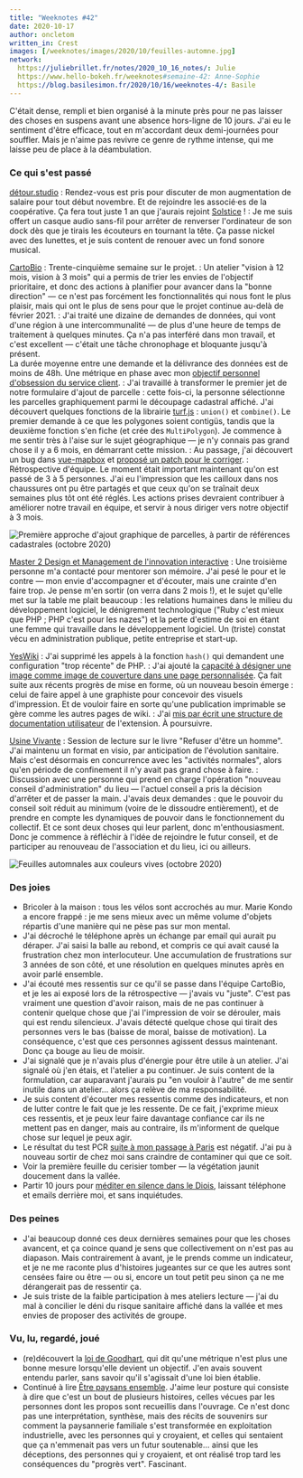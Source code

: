 ```yaml
---
title: "Weeknotes #42"
date: 2020-10-17
author: oncletom
written_in: Crest
images: [/weeknotes/images/2020/10/feuilles-automne.jpg]
network:
  https://juliebrillet.fr/notes/2020_10_16_notes/: Julie
  https://www.hello-bokeh.fr/weeknotes#semaine-42: Anne-Sophie
  https://blog.basilesimon.fr/2020/10/16/weeknotes-4/: Basile
---
```


C'était dense, rempli et bien organisé à la minute près pour ne pas laisser des choses en suspens avant une absence hors-ligne de 10 jours. J'ai eu le sentiment d'être efficace, tout en m'accordant deux demi-journées pour souffler. Mais je n'aime pas revivre ce genre de rythme intense, qui me laisse peu de place à la déambulation.

<!--more-->

### Ce qui s'est passé

[détour.studio]
: Rendez-vous est pris pour discuter de mon augmentation de salaire pour tout début novembre. Et de rejoindre les associé·es de la coopérative. Ça fera tout juste 1 an que j'aurais rejoint [Solstice](https://solstice.coop) !
: Je me suis offert un casque audio sans-fil pour arrêter de renverser l'ordinateur de son dock dès que je tirais les écouteurs en tournant la tête. Ça passe nickel avec des lunettes, et je suis content de renouer avec un fond sonore musical.

[CartoBio]
: Trente-cinquième semaine sur le projet.
: Un atelier "vision à 12 mois, vision à 3 mois" qui a permis de trier les envies de l'objectif prioritaire, et donc des actions à planifier pour avancer dans la "bonne direction" — ce n'est pas forcément les fonctionnalités qui nous font le plus plaisir, mais qui ont le plus de sens pour que le projet continue au-delà de février 2021.
: J'ai traité une dizaine de demandes de données, qui vont d'une région à une intercommunalité — de plus d'une heure de temps de traitement à quelques minutes. Ça n'a pas interféré dans mon travail, et c'est excellent — c'était une tâche chronophage et bloquante jusqu'à présent.<br>La durée moyenne entre une demande et la délivrance des données est de moins de 48h. Une métrique en phase avec mon [objectif personnel d'obsession du service client](https://livre.jonathanlefevre.com/).
: J'ai travaillé à transformer le premier jet de notre formulaire d'ajout de parcelle : cette fois-ci, la personne sélectionne les parcelles graphiquement parmi le découpage cadastral affiché. J'ai découvert quelques fonctions de la librairie [turf.js](http://turfjs.org/) : `union()` et `combine()`. Le premier demande à ce que les polygones soient contigüs, tandis que la deuxième fonction s'en fiche (et crée des `MultiPolygon`). Je commence à me sentir très à l'aise sur le sujet géographique — je n'y connais pas grand chose il y a 6 mois, en démarrant cette mission.
: Au passage, j'ai découvert un bug dans [vue-mapbox](https://soal.github.io/vue-mapbox/) et [proposé un patch pour le corriger](https://github.com/soal/vue-mapbox/pull/209).
: Rétrospective d'équipe. Le moment était important maintenant qu'on est passé de 3 à 5 personnes. J'ai eu l'impression que les cailloux dans nos chaussures ont pu être partagés et que ceux qu'on se traînait deux semaines plus tôt ont été réglés. Les actions prises devraient contribuer à améliorer notre travail en équipe, et servir à nous diriger vers notre objectif à 3 mois.

![](/weeknotes/images/2020/10/cartobio-ajout-graphique.jpg "Première approche d'ajout graphique de parcelles, à partir de références cadastrales (octobre 2020)")

[Master 2 Design et Management de l'innovation interactive]
: Une troisième personne m'a contacté pour mentorer son mémoire. J'ai pesé le pour et le contre — mon envie d'accompagner et d'écouter, mais une crainte d'en faire trop. Je pense m'en sortir (on verra dans 2 mois !), et le sujet qu'elle met sur la table me plait beaucoup : les relations humaines dans le milieu du développement logiciel, le dénigrement technologique ("Ruby c'est mieux que PHP ; PHP c'est pour les nazes") et la perte d'estime de soi en étant une femme qui travaille dans le développement logiciel. Un (triste) constat vécu en administration publique, petite entreprise et start-up.

[YesWiki]
: J'ai supprimé les appels à la fonction `hash()` qui demandent une configuration "trop récente" de PHP.
: J'ai ajouté la [capacité à désigner une image comme image de couverture dans une page personnalisée](https://github.com/YesWiki/yeswiki-extension-publication/pull/13/commits/5da3c4bc43c9ce94947d0971442679d1058657c0). Ça fait suite aux récents progrès de mise en forme, où un nouveau besoin émerge : celui de faire appel à une graphiste pour concevoir des visuels d'impression. Et de vouloir faire en sorte qu'une publication imprimable se gère comme les autres pages de wiki.
: J'ai [mis par écrit une structure de documentation utilisateur](https://yeswiki.net/?DocumentationExtensionPublication) de l'extension. À poursuivre.

[Usine Vivante]
: Session de lecture sur le livre "Refuser d'être un homme". J'ai maintenu un format en visio, par anticipation de l'évolution sanitaire. Mais c'est désormais en concurrence avec les "activités normales", alors qu'en période de confinement il n'y avait pas grand chose à faire.
: Discussion avec une personne qui prend en charge l'opération "nouveau conseil d'administration" du lieu — l'actuel conseil a pris la décision d'arrêter et de passer la main. J'avais deux demandes : que le pouvoir du conseil soit réduit au minimum (voire de le dissoudre entièrement), et de prendre en compte les dynamiques de pouvoir dans le fonctionnement du collectif. Et ce sont deux choses qui leur parlent, donc m'enthousiasment. Donc je commence à réfléchir à l'idée de rejoindre le futur conseil, et de participer au renouveau de l'association et du lieu, ici ou ailleurs.

![](/weeknotes/images/2020/10/feuilles-automne.jpg "Feuilles automnales aux couleurs vives (octobre 2020)")

### Des joies

- Bricoler à la maison : tous les vélos sont accrochés au mur. Marie Kondo a encore frappé : je me sens mieux avec un même volume d'objets répartis d'une manière qui ne pèse pas sur mon mental.
- J'ai décroché le téléphone après un échange par email qui aurait pu déraper. J'ai saisi la balle au rebond, et compris ce qui avait causé la frustration chez mon interlocuteur. Une accumulation de frustrations sur 3 années de son côté, et une résolution en quelques minutes après en avoir parlé ensemble.
- J'ai écouté mes ressentis sur ce qu'il se passe dans l'équipe CartoBio, et je les ai exposé lors de la rétrospective — j'avais vu "juste". C'est pas vraiment une question d'avoir raison, mais de ne pas continuer à contenir quelque chose que j'ai l'impression de voir se dérouler, mais qui est rendu silencieux. J'avais détecté quelque chose qui tirait des personnes vers le bas (baisse de moral, baisse de motivation). La conséquence, c'est que ces personnes agissent dessus maintenant. Donc ça bouge au lieu de moisir.
- J'ai signalé que je n'avais plus d'énergie pour être utile à un atelier. J'ai signalé où j'en étais, et l'atelier a pu continuer. Je suis content de la formulation, car auparavant j'aurais pu "en vouloir à l'autre" de me sentir inutile dans un atelier… alors ça relève de ma responsabilité.
- Je suis content d'écouter mes ressentis comme des indicateurs, et non de lutter contre le fait que je les ressente. De ce fait, j'exprime mieux ces ressentis, et je peux leur faire davantage confiance car ils ne mettent pas en danger, mais au contraire, ils m'informent de quelque chose sur lequel je peux agir.
- Le résultat du test PCR [suite à mon passage à Paris](/weeknotes/41/) est négatif. J'ai pu à nouveau sortir de chez moi sans craindre de contaminer qui que ce soit.
- Voir la première feuille du cerisier tomber — la végétation jaunit doucement dans la vallée.
- Partir 10 jours pour [méditer en silence dans le Diois](https://www.dhamma.org/fr/schedules/noncenter/southeast.fr), laissant téléphone et emails derrière moi, et sans inquiétudes.

### Des peines

- J'ai beaucoup donné ces deux dernières semaines pour que les choses avancent, et ça coince quand je sens que collectivement on n'est pas au diapason. Mais contrairement à avant, je le prends comme un indicateur, et je ne me raconte plus d'histoires jugeantes sur ce que les autres sont censées faire ou être — ou si, encore un tout petit peu sinon ça ne me dérangerait pas de ressentir ça.
- Je suis triste de la faible participation à mes ateliers lecture — j'ai du mal à concilier le déni du risque sanitaire affiché dans la vallée et mes envies de proposer des activités de groupe.

### Vu, lu, regardé, joué

- (re)découvert la [loi de Goodhart](https://fr.wikipedia.org/wiki/Loi_de_Goodhart), qui dit qu'une métrique n'est plus une bonne mesure lorsqu'elle devient un objectif. J'en avais souvent entendu parler, sans savoir qu'il s'agissait d'une loi bien établie.
- Continué à lire [Être paysans ensemble](http://www.editionsdeslisieres.com/les_livres.html). J'aime leur posture qui consiste à dire que c'est un bout de plusieurs histoires, celles vécues par les personnes dont les propos sont recueillis dans l'ouvrage. Ce n'est donc pas une interprétation, synthèse, mais des récits de souvenirs sur comment la paysannerie familiale s'est transformée en exploitation industrielle, avec les personnes qui y croyaient, et celles qui sentaient que ça n'emmenait pas vers un futur soutenable… ainsi que les déceptions, des personnes qui y croyaient, et ont réalisé trop tard les conséquences du "progrès vert". Fascinant.

[détour.studio]: /
[Stylo]: https://github.com/EcrituresNumeriques/stylo
[CartoBio]: https://cartobio.org/
[Usine Vivante]: https://www.usinevivante.org
[Revue Hybrid]: https://www.puv-editions.fr/collections/hybrid.html
[Master 2 Design et Management de l'Innovation Interactive]: https://www.gobelins.fr/formation/mdi-design-et-management-de-l-innovation-interactive-cycle-2-lead-technique-ou-lead
[Master 2 Innovation & transformation numérique]: https://www.sciencespo.fr/ecole-management-innovation/fr/formations/innovation-transformation-numerique.html
[paged.js]: https://www.pagedjs.org/
[YesWiki]: https://yeswiki.net/

[Noémie]: https://noemiegirard.co
[Sofia]: https://twitter.com/sofiaboulaarab
[Anne-Sophie]: https://hello-bokeh.fr
[Guillaume]: https://www.yuzutech.fr/
[Claire]: https://www.lassembleuse.fr/
[Antoine]: https://www.quaternum.net/
[Alexandre]: https://apollonet.fr/

